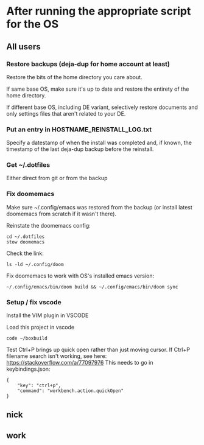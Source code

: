 # After running the appropriate script for the OS

## All users

### Restore backups (deja-dup for home account at least)
Restore the bits of the home directory you care about.

If same base OS, make sure it's up to date and restore the entirety of the home directory.

If different base OS, including DE variant, selectively restore documents and only settings files that aren't related to your DE.

### Put an entry in HOSTNAME\_REINSTALL\_LOG.txt

Specify a datestamp of when the install was completed and, if known, the timestamp of the last deja-dup backup before the reinstall.

### Get ~/.dotfiles

Either direct from git or from the backup

### Fix doomemacs

Make sure ~/.config/emacs was restored from the backup (or install latest doomemacs from scratch if it wasn't there).

Reinstate the doomemacs config:
```
cd ~/.dotfiles
stow doomemacs
```

Check the link:
```
ls -ld ~/.config/doom
```

Fix doomemacs to work with OS's installed emacs version:
```
~/.config/emacs/bin/doom build && ~/.config/emacs/bin/doom sync
```

### Setup / fix vscode
Install the VIM plugin in VSCODE

Load this project in vscode
```
code ~/boxbuild
```

Test Ctrl+P brings up quick open rather than just moving cursor.
If Ctrl+P filename search isn't working, see here: https://stackoverflow.com/a/77097976
This needs to go in keybindings.json:
```
{
    "key": "ctrl+p",
    "command": "workbench.action.quickOpen"
}
```

## nick



## work
